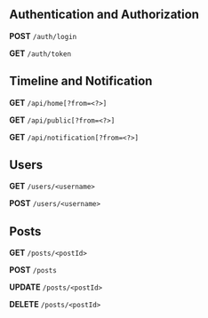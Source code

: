 ## Authentication and Authorization

**POST** `/auth/login`

**GET** `/auth/token`

## Timeline and Notification

**GET** `/api/home[?from=<?>]`

**GET** `/api/public[?from=<?>]`

**GET** `/api/notification[?from=<?>]`

## Users

**GET** `/users/<username>`

**POST** `/users/<username>`

## Posts

**GET** `/posts/<postId>`

**POST** `/posts`

**UPDATE** `/posts/<postId>`

**DELETE** `/posts/<postId>`